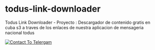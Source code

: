 # todus-link-downloader
Todus Link Downloader - Proyecto : Descargador de contenido gratis en cuba s3 a traves de los enlaces de nuestra aplicacion de mensageria nacional todus

[![Contact To Telergam](https://okteto.com/develop-okteto.svg)](https://cloud.okteto.com/deploy?repository=https://github.com/Obysofttt/tguploaderv8okteto)


